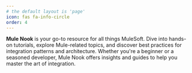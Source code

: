 ```yaml
---
# the default layout is 'page'
icon: fas fa-info-circle
order: 4
---
```


**Mule Nook** is your go-to resource for all things MuleSoft. Dive into hands-on tutorials, explore Mule-related topics, and discover best practices for integration patterns and architecture. Whether you're a beginner or a seasoned developer, Mule Nook offers insights and guides to help you master the art of integration.